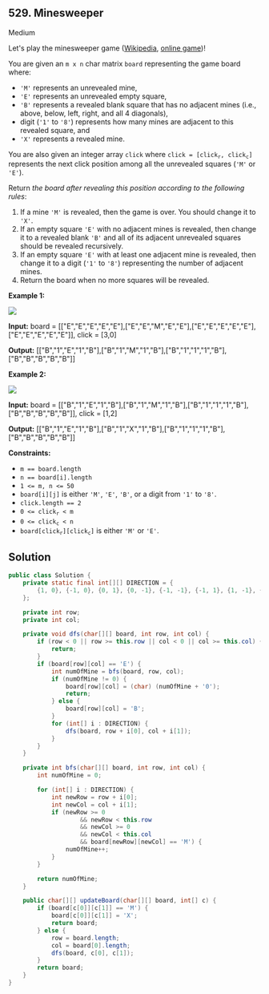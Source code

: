 ## 529\. Minesweeper

Medium

Let's play the minesweeper game ([Wikipedia](https://en.wikipedia.org/wiki/Minesweeper_(video_game)), [online game](http://minesweeperonline.com))!

You are given an `m x n` char matrix `board` representing the game board where:

*   `'M'` represents an unrevealed mine,
*   `'E'` represents an unrevealed empty square,
*   `'B'` represents a revealed blank square that has no adjacent mines (i.e., above, below, left, right, and all 4 diagonals),
*   digit (`'1'` to `'8'`) represents how many mines are adjacent to this revealed square, and
*   `'X'` represents a revealed mine.

You are also given an integer array `click` where <code>click = [click<sub>r</sub>, click<sub>c</sub>]</code> represents the next click position among all the unrevealed squares (`'M'` or `'E'`).

Return _the board after revealing this position according to the following rules_:

1.  If a mine `'M'` is revealed, then the game is over. You should change it to `'X'`.
2.  If an empty square `'E'` with no adjacent mines is revealed, then change it to a revealed blank `'B'` and all of its adjacent unrevealed squares should be revealed recursively.
3.  If an empty square `'E'` with at least one adjacent mine is revealed, then change it to a digit (`'1'` to `'8'`) representing the number of adjacent mines.
4.  Return the board when no more squares will be revealed.

**Example 1:**

![](https://assets.leetcode.com/uploads/2018/10/12/minesweeper_example_1.png)

**Input:** board = \[\["E","E","E","E","E"],["E","E","M","E","E"],["E","E","E","E","E"],["E","E","E","E","E"]], click = [3,0]

**Output:** [["B","1","E","1","B"],["B","1","M","1","B"],["B","1","1","1","B"],["B","B","B","B","B"]]

**Example 2:**

![](https://assets.leetcode.com/uploads/2018/10/12/minesweeper_example_2.png)

**Input:** board = \[\["B","1","E","1","B"],["B","1","M","1","B"],["B","1","1","1","B"],["B","B","B","B","B"]], click = [1,2]

**Output:** [["B","1","E","1","B"],["B","1","X","1","B"],["B","1","1","1","B"],["B","B","B","B","B"]]

**Constraints:**

*   `m == board.length`
*   `n == board[i].length`
*   `1 <= m, n <= 50`
*   `board[i][j]` is either `'M'`, `'E'`, `'B'`, or a digit from `'1'` to `'8'`.
*   `click.length == 2`
*   <code>0 <= click<sub>r</sub> < m</code>
*   <code>0 <= click<sub>c</sub> < n</code>
*   <code>board[click<sub>r</sub>][click<sub>c</sub>]</code> is either `'M'` or `'E'`.

## Solution

```java
public class Solution {
    private static final int[][] DIRECTION = {
        {1, 0}, {-1, 0}, {0, 1}, {0, -1}, {-1, -1}, {-1, 1}, {1, -1}, {1, 1}
    };

    private int row;
    private int col;

    private void dfs(char[][] board, int row, int col) {
        if (row < 0 || row >= this.row || col < 0 || col >= this.col) {
            return;
        }
        if (board[row][col] == 'E') {
            int numOfMine = bfs(board, row, col);
            if (numOfMine != 0) {
                board[row][col] = (char) (numOfMine + '0');
                return;
            } else {
                board[row][col] = 'B';
            }
            for (int[] i : DIRECTION) {
                dfs(board, row + i[0], col + i[1]);
            }
        }
    }

    private int bfs(char[][] board, int row, int col) {
        int numOfMine = 0;

        for (int[] i : DIRECTION) {
            int newRow = row + i[0];
            int newCol = col + i[1];
            if (newRow >= 0
                    && newRow < this.row
                    && newCol >= 0
                    && newCol < this.col
                    && board[newRow][newCol] == 'M') {
                numOfMine++;
            }
        }

        return numOfMine;
    }

    public char[][] updateBoard(char[][] board, int[] c) {
        if (board[c[0]][c[1]] == 'M') {
            board[c[0]][c[1]] = 'X';
            return board;
        } else {
            row = board.length;
            col = board[0].length;
            dfs(board, c[0], c[1]);
        }
        return board;
    }
}
```